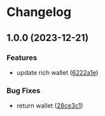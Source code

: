 # Changelog

## 1.0.0 (2023-12-21)


### Features

* update rich wallet ([6222a1e](https://github.com/kiriyaga/test-worklows/commit/6222a1efef0db789c29acbd542319cbd44ac2bf5))


### Bug Fixes

* return wallet ([28ce3c1](https://github.com/kiriyaga/test-worklows/commit/28ce3c1583766b877252f2c1644d9c282129ae5e))
